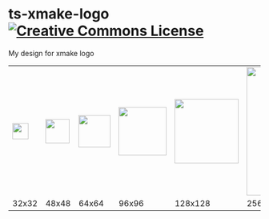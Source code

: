 # ts-xmake-logo [![Creative Commons License](https://i.creativecommons.org/l/by-nd/4.0/80x15.png)](http://creativecommons.org/licenses/by-nd/4.0/)
My design for xmake logo

<table>
<tr>
<td><img src="https://titansnow.github.io/ts-xmake-logo/src/logo.svg" width=32 height=32>
<td><img src="https://titansnow.github.io/ts-xmake-logo/src/logo.svg" width=48 height=48>
<td><img src="https://titansnow.github.io/ts-xmake-logo/src/logo.svg" width=64 height=64>
<td><img src="https://titansnow.github.io/ts-xmake-logo/src/logo.svg" width=96 height=96>
<td><img src="https://titansnow.github.io/ts-xmake-logo/src/logo.svg" width=128 height=128>
<td><img src="https://titansnow.github.io/ts-xmake-logo/src/logo.svg" width=256 height=256>
<tr>
<td>32x32
<td>48x48
<td>64x64
<td>96x96
<td>128x128
<td>256x256
</table>
